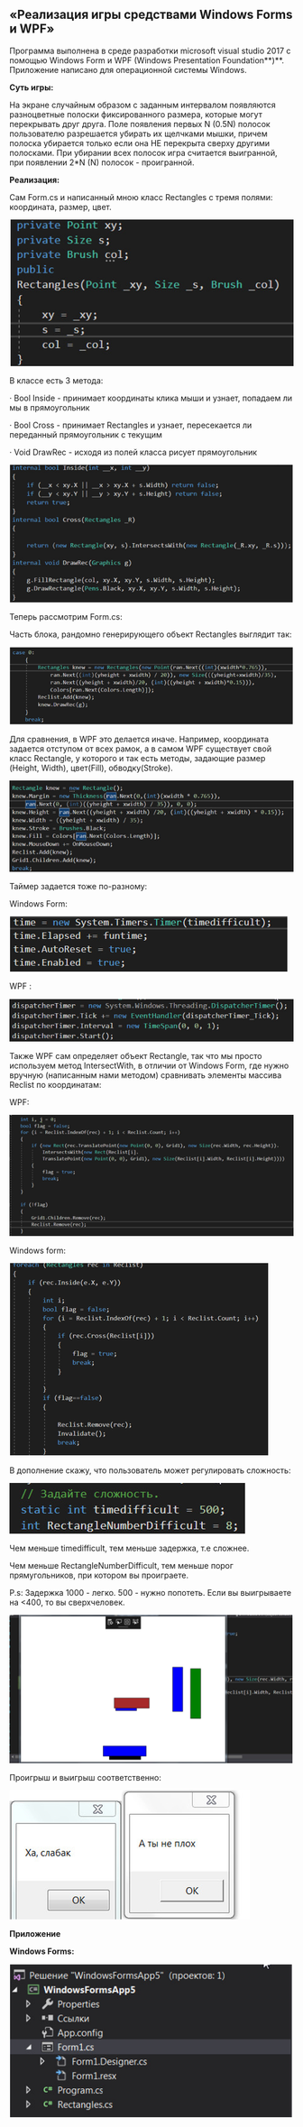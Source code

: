 ## «Реализация игры средствами Windows Forms и WPF»

Программа выполнена в среде разработки microsoft visual studio 2017 с помощью Windows Form и WPF (Windows Presentation Foundation**)**. Приложение написано для операционной системы Windows. 

**Суть игры:**

На экране случайным образом с заданным интервалом появляются разноцветные полоски фиксированного размера, которые могут перекрывать друг друга. Поле появления первых N (0.5N) полосок пользователю разрешается убирать их щелчками мышки, причем полоска убирается только если она НЕ перекрыта сверху другими полосками. При убирании всех полосок игра считается выигранной, при появлении 2*N (N) полосок - проигранной.

**Реализация:**

Сам Form.cs и написанный мною класс Rectangles с тремя полями: координата, размер, цвет.

![3](../md_src/3.PNG)

В классе есть 3 метода: 

·    Bool Inside - принимает координаты клика мыши и узнает, попадаем ли мы в прямоугольник

·    Bool Cross - принимает Rectangles и узнает, пересекается ли переданный прямоугольник с текущим

·    Void DrawRec - исходя из полей класса рисует прямоугольник

![31](../md_src/31.PNG)

  

Теперь рассмотрим Form.cs:

Часть блока, рандомно генерирующего объект Rectangles выглядит так:

![32](../md_src/32.PNG)

Для сравнения, в WPF это делается иначе. Например, координата задается отступом от всех рамок, а в самом WPF существует свой класс Rectangle, у которого и так есть методы, задающие размер (Height, Width), цвет(Fill), обводку(Stroke). 

![33](../md_src/33.PNG)

Таймер задается тоже по-разному:

Windows Form:

![34](../md_src/34.PNG)

WPF :

![35](../md_src/35.PNG)

Также WPF сам определяет объект Rectangle,  так что мы просто используем метод IntersectWith, в отличии от Windows Form, где нужно вручную (написанным нами методом) сравнивать элементы массива Reclist по координатам: 

WPF:

![36](../md_src/36.PNG)

Windows form: 

![37](../md_src/37.PNG)

 

В дополнение скажу, что пользователь может регулировать сложность:

![38](../md_src/38.PNG)

Чем меньше timedifficult, тем меньше задержка, т.е сложнее.

Чем меньше RectangleNumberDifficult, тем меньше порог прямугольников, при котором вы проиграете.

P.s: Задержка 1000 - легко. 500 - нужно попотеть. Если вы выигрываете на <400, то вы сверхчеловек. 

![39](../md_src/39.PNG)

Проигрыш и выигрыш соответственно:



![311](../md_src/311.PNG)

 

**Приложение**

**Windows Forms:**

![312](../md_src/312.PNG)